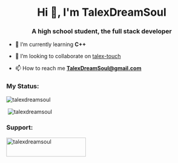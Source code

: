 <h1 align="center">Hi 👋, I'm TalexDreamSoul</h1>
<h3 align="center">A high school student, the full stack developer</h3>

- 🌱 I’m currently learning **C++**

- 👯 I’m looking to collaborate on [talex-touch](https://github.com/talex-touch/talex-touch)

- 📫 How to reach me **TalexDreamSoul@gmail.com**

<h3 align="left">My Status:</h3>

<p><img align="center" src="https://github-readme-stats.vercel.app/api/top-langs?username=talexdreamsoul&show_icons=true&locale=en&layout=compact" alt="talexdreamsoul" /></p>

<p>&nbsp;<img align="center" src="https://github-readme-stats.vercel.app/api?username=talexdreamsoul&show_icons=true&locale=en" alt="talexdreamsoul" /></p>

<h3 align="left">Support:</h3>

<p><a href="https://www.buymeacoffee.com/talexdreamsoul"> <img align="center" src="https://cdn.buymeacoffee.com/buttons/v2/default-yellow.png" height="50" width="210" alt="talexdreamsoul" /></a></p><br><br>
